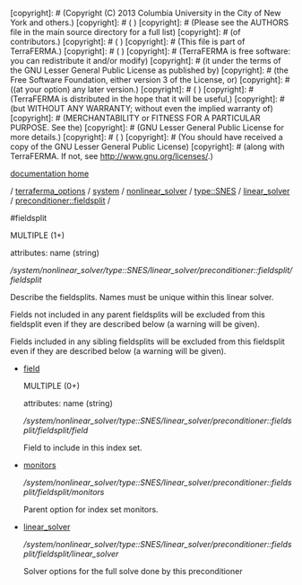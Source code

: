 [copyright]: # (Copyright (C) 2013 Columbia University in the City of New York and others.)
[copyright]: # ( )
[copyright]: # (Please see the AUTHORS file in the main source directory for a full list)
[copyright]: # (of contributors.)
[copyright]: # ( )
[copyright]: # (This file is part of TerraFERMA.)
[copyright]: # ( )
[copyright]: # (TerraFERMA is free software: you can redistribute it and/or modify)
[copyright]: # (it under the terms of the GNU Lesser General Public License as published by)
[copyright]: # (the Free Software Foundation, either version 3 of the License, or)
[copyright]: # ((at your option) any later version.)
[copyright]: # ( )
[copyright]: # (TerraFERMA is distributed in the hope that it will be useful,)
[copyright]: # (but WITHOUT ANY WARRANTY; without even the implied warranty of)
[copyright]: # (MERCHANTABILITY or FITNESS FOR A PARTICULAR PURPOSE. See the)
[copyright]: # (GNU Lesser General Public License for more details.)
[copyright]: # ( )
[copyright]: # (You should have received a copy of the GNU Lesser General Public License)
[copyright]: # (along with TerraFERMA. If not, see <http://www.gnu.org/licenses/>.)

[documentation home](Documentation)

/ [terraferma_options](../../../../../../terraferma_options) / [system](../../../../../system) / [nonlinear_solver](../../../../nonlinear_solver) / [type::SNES](../../../type__SNES) / [linear_solver](../../linear_solver) / [preconditioner::fieldsplit](../preconditioner__fieldsplit) /

#fieldsplit

MULTIPLE (1+) 

attributes: name (string) 

*/system/nonlinear_solver/type::SNES/linear_solver/preconditioner::fieldsplit/fieldsplit*

Describe the fieldsplits.  Names must be unique within this linear solver.

Fields not included in any parent fieldsplits will be excluded from this fieldsplit 
even if they are described below (a warning will be given).

Fields included in any sibling fieldsplits will be excluded from this fieldsplit
even if they are described below (a warning will be given).

* [field](fieldsplit/field "child")

    MULTIPLE (0+) 

    attributes: name (string) 

    */system/nonlinear_solver/type::SNES/linear_solver/preconditioner::fieldsplit/fieldsplit/field*

    Field to include in this index set.

* [monitors](fieldsplit/monitors "child")

    */system/nonlinear_solver/type::SNES/linear_solver/preconditioner::fieldsplit/fieldsplit/monitors*

    Parent option for index set monitors.

* [linear_solver](fieldsplit/linear_solver "child")

    */system/nonlinear_solver/type::SNES/linear_solver/preconditioner::fieldsplit/fieldsplit/linear_solver*

    Solver options for the full solve done by this preconditioner

[autogenerated]: # (This file was automatically generated from the schema file:/home/cwilson/repos/github/TerraFERMA/TerraFERMA/buckettools/schemas/solvers.rng.)

